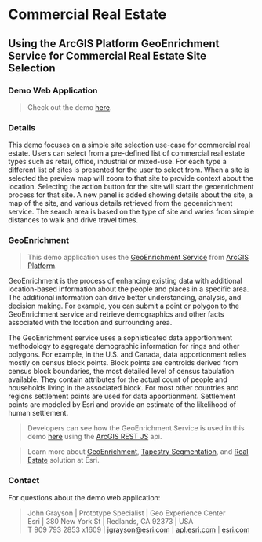 # Commercial Real Estate

## Using the ArcGIS Platform GeoEnrichment Service for Commercial Real Estate Site Selection


### Demo Web Application

> Check out the demo [here](https://apl.bd.esri.com/CommercialRealEstate/index.html).


### Details

This demo focuses on a simple site selection use-case for commercial real estate. Users can select from a pre-defined list of commercial
real estate types such as retail, office, industrial or mixed-use. For each type a different list of sites is presented for the user to
select from. When a site is selected the preview map will zoom to that site to provide context about the location. Selecting the action
button for the site will start the geoenrichment process for that site. A new panel is added showing details about the site, a map of 
the site, and various details retrieved from the geoenrichment service. The search area is based on the type of site and varies from 
simple distances to walk and drive travel times. 


### GeoEnrichment

> This demo application uses the [GeoEnrichment Service](https://developers.arcgis.com/documentation/mapping-apis-and-services/demographics/services/geoenrichment-service/) from [ArcGIS Platform](https://developers.arcgis.com/documentation/mapping-apis-and-services/arcgis-platform/).

GeoEnrichment is the process of enhancing existing data with additional location-based information about the people and places in a specific area.
The additional information can drive better understanding, analysis, and decision making. For example, you can submit a point or polygon to the 
GeoEnrichment service and retrieve demographics and other facts associated with the location and surrounding area.

The GeoEnrichment service uses a sophisticated data apportionment methodology to aggregate demographic information for rings and other polygons.
For example, in the U.S. and Canada, data apportionment relies mostly on census block points. Block points are centroids derived from census block
boundaries, the most detailed level of census tabulation available. They contain attributes for the actual count of people and households living in
the associated block. For most other countries and regions settlement points are used for data apportionment. Settlement points are modeled by Esri
and provide an estimate of the likelihood of human settlement.

> Developers can see how the GeoEnrichment Service is used in this demo [here](https://github.com/jgrayson-apl/CommercialRealEstate/blob/master/js/GeoenrichmentUtils.js#L70) using the [ArcGIS REST JS](https://developers.arcgis.com/arcgis-rest-js/) api.

> Learn more about [GeoEnrichment](https://www.esri.com/en-us/arcgis/products/arcgis-platform/services/geoenrichment), [Tapestry Segmentation](https://storymaps.arcgis.com/stories/1ff4e014a1b3444b871dc4c3d906d946), and [Real Estate](https://www.esri.com/en-us/industries/real-estate/overview) solution at Esri.


### Contact

For questions about the demo web application:

> John Grayson | Prototype Specialist | Geo Experience Center\
> Esri | 380 New York St | Redlands, CA 92373 | USA\
> T 909 793 2853 x1609 | [jgrayson@esri.com](mailto:jgrayson@esri.com?subject=Commercial%20Real%20Estate&body=Hi%20John,%0A%20%20I%20have%20a%20quesiton%20about%20the%Commercial%20Real%20Estate%20demo.) | [apl.esri.com](https://apl.esri.com) | [esri.com](https://www.esri.com)


